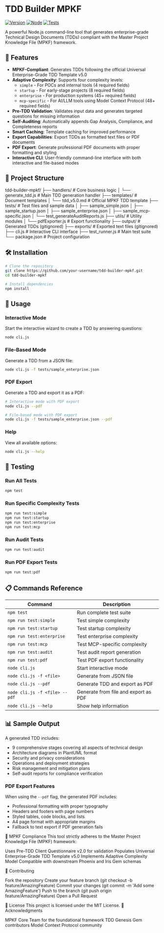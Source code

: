 # TDD Builder MPKF

[![Version](https://img.shields.io/badge/version-1.0.0-blue)](package.json)
[![Node](https://img.shields.io/badge/node-%3E%3D18.0.0-green)](package.json)
[![Tests](https://img.shields.io/badge/tests-passing-brightgreen)](test_runner.js)

A powerful Node.js command-line tool that generates enterprise-grade Technical Design Documents (TDDs) compliant with the Master Project Knowledge File (MPKF) framework.

## 🚀 Features

- **MPKF-Compliant**: Generates TDDs following the official Universal Enterprise-Grade TDD Template v5.0
- **Adaptive Complexity**: Supports four complexity levels:
  - `simple` - For POCs and internal tools (4 required fields)
  - `startup` - For early-stage projects (8 required fields)  
  - `enterprise` - For production systems (45+ required fields)
  - `mcp-specific` - For AI/LLM tools using Model Context Protocol (48+ required fields)
- **Pre-TDD Validation**: Validates input data and generates targeted questions for missing information
- **Self-Auditing**: Automatically appends Gap Analysis, Compliance, and Completeness reports
- **Smart Caching**: Template caching for improved performance
- **Export Capabilities**: Export TDDs as formatted text files or PDF documents
- **PDF Export**: Generate professional PDF documents with proper formatting and styling
- **Interactive CLI**: User-friendly command-line interface with both interactive and file-based modes

## 📁 Project Structure
tdd-builder-mpkf/
├── handlers/              # Core business logic
│   └── generate_tdd.js   # Main TDD generation handler
├── templates/            # Document templates
│   └── tdd_v5.0.md      # Official MPKF TDD template
├── tests/               # Test files and sample data
│   ├── sample_simple.json
│   ├── sample_startup.json
│   ├── sample_enterprise.json
│   ├── sample_mcp-specific.json
│   └── test_generateAuditReports.js
├── utils/               # Utility modules
│   └── pdfExporter.js   # Export functionality
├── output/              # Generated TDDs (gitignored)
├── exports/             # Exported text files (gitignored)
├── cli.js              # Interactive CLI interface
├── test_runner.js      # Main test suite
└── package.json        # Project configuration

## 🛠️ Installation
```bash
# Clone the repository
git clone https://github.com/your-username/tdd-builder-mpkf.git
cd tdd-builder-mpkf

# Install dependencies
npm install
```

## 📖 Usage

### Interactive Mode
Start the interactive wizard to create a TDD by answering questions:
```bash
node cli.js
```

### File-Based Mode
Generate a TDD from a JSON file:
```bash
node cli.js -f tests/sample_enterprise.json
```

### PDF Export
Generate a TDD and export it as a PDF:
```bash
# Interactive mode with PDF export
node cli.js --pdf

# File-based mode with PDF export
node cli.js -f tests/sample_enterprise.json --pdf
```

### Help
View all available options:
```bash
node cli.js --help
```
## 🧪 Testing

### Run All Tests
```bash
npm test
```

### Run Specific Complexity Tests
```bash
npm run test:simple
npm run test:startup
npm run test:enterprise
npm run test:mcp
```

### Run Audit Tests
```bash
npm run test:audit
```

### Run PDF Export Tests
```bash
npm run test:pdf
```
## 📋 Commands Reference

| Command | Description |
|---------|-------------|
| `npm test` | Run complete test suite |
| `npm run test:simple` | Test simple complexity |
| `npm run test:startup` | Test startup complexity |
| `npm run test:enterprise` | Test enterprise complexity |
| `npm run test:mcp` | Test MCP-specific complexity |
| `npm run test:audit` | Test audit report generation |
| `npm run test:pdf` | Test PDF export functionality |
| `node cli.js` | Start interactive mode |
| `node cli.js -f <file>` | Generate from JSON file |
| `node cli.js --pdf` | Generate TDD and export as PDF |
| `node cli.js -f <file> --pdf` | Generate from file and export as PDF |
| `node cli.js --help` | Show help information |
## 📊 Sample Output

A generated TDD includes:

- 9 comprehensive stages covering all aspects of technical design
- Architecture diagrams in PlantUML format
- Security and privacy considerations
- Operations and deployment strategies
- Risk management and mitigation plans
- Self-audit reports for compliance verification

### PDF Export Features

When using the `--pdf` flag, the generated PDF includes:

- Professional formatting with proper typography
- Headers and footers with page numbers
- Styled tables, code blocks, and lists
- A4 page format with appropriate margins
- Fallback to text export if PDF generation fails

🔐 MPKF Compliance
This tool strictly adheres to the Master Project Knowledge File (MPKF) framework:

Uses Pre-TDD Client Questionnaire v2.0 for validation
Populates Universal Enterprise-Grade TDD Template v5.0
Implements Adaptive Complexity Model
Compatible with downstream Phoenix and Iris Gem schemas

🤝 Contributing

Fork the repository
Create your feature branch (git checkout -b feature/AmazingFeature)
Commit your changes (git commit -m 'Add some AmazingFeature')
Push to the branch (git push origin feature/AmazingFeature)
Open a Pull Request

📄 License
This project is licensed under the MIT License.
🙏 Acknowledgments

MPKF Core Team for the foundational framework
TDD Genesis Gem contributors
Model Context Protocol community